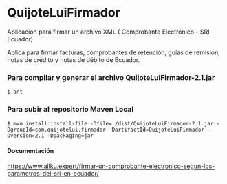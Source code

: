 # QuijoteLuiFirmador
Aplicación para firmar un archivo XML ( Comprobante Electrónico - SRI Ecuador)

Aplica para firmar facturas, comprobantes de retención, guías de remisión, notas
de crédito y notas de débito de Ecuador.


### Para compilar y generar el archivo QuijoteLuiFirmador-2.1.jar
```
$ ant

```
### Para subir al repositorio Maven Local
```
$ mvn install:install-file -Dfile=./dist/QuijoteLuiFirmador-2.1.jar -DgroupId=com.quijotelui.firmador -DartifactId=QuijoteLuiFirmador -Dversion=2.1 -Dpackaging=jar
```

#### Documentación
https://www.allku.expert/firmar-un-comprobante-electronico-segun-los-parametros-del-sri-en-ecuador/
